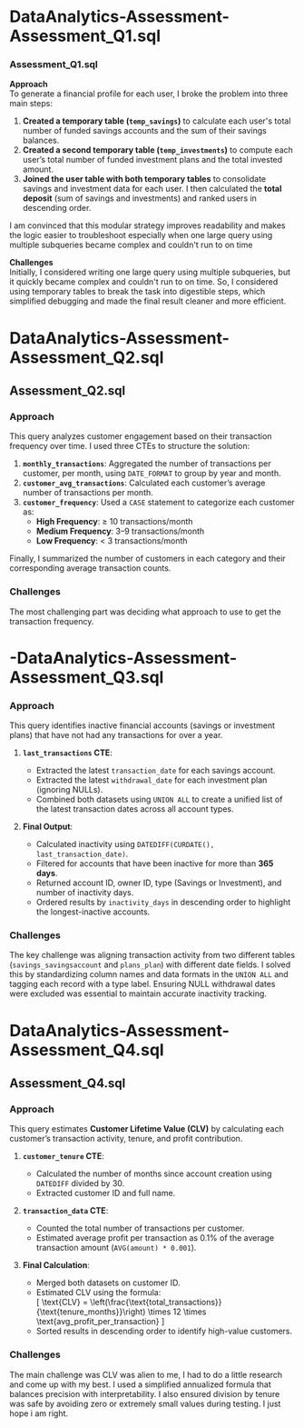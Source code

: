 # DataAnalytics-Assessment-Assessment_Q1.sql
### Assessment_Q1.sql

**Approach**  
To generate a financial profile for each user, I broke the problem into three main steps:

1. **Created a temporary table (`temp_savings`)** to calculate each user's total number of funded savings accounts and the sum of their savings balances.
2. **Created a second temporary table (`temp_investments`)** to compute each user’s total number of funded investment plans and the total invested amount.
3. **Joined the user table with both temporary tables** to consolidate savings and investment data for each user. I then calculated the **total deposit** (sum of savings and investments) and ranked users in descending order.

I am convinced that this modular strategy improves readability and makes the logic easier to troubleshoot especially when one large query using multiple subqueries became complex and couldn't run to on time

**Challenges**  
Initially, I considered writing one large query using multiple subqueries, but it quickly became complex and couldn't run to on time. So, I considered using temporary tables to break the task into digestible steps, which simplified debugging and made the final result cleaner and more efficient.


# DataAnalytics-Assessment-Assessment_Q2.sql
## Assessment_Q2.sql

### Approach  
This query analyzes customer engagement based on their transaction frequency over time. I used three CTEs to structure the solution:

1. **`monthly_transactions`**: Aggregated the number of transactions per customer, per month, using `DATE_FORMAT` to group by year and month.
2. **`customer_avg_transactions`**: Calculated each customer’s average number of transactions per month.
3. **`customer_frequency`**: Used a `CASE` statement to categorize each customer as:
   - **High Frequency**: ≥ 10 transactions/month
   - **Medium Frequency**: 3–9 transactions/month
   - **Low Frequency**: < 3 transactions/month

Finally, I summarized the number of customers in each category and their corresponding average transaction counts.

### Challenges  
The most challenging part was deciding what approach to use to get the transaction frequency.


# -DataAnalytics-Assessment-Assessment_Q3.sql
### Approach  
This query identifies inactive financial accounts (savings or investment plans) that have not had any transactions for over a year.

1. **`last_transactions` CTE**:
   - Extracted the latest `transaction_date` for each savings account.
   - Extracted the latest `withdrawal_date` for each investment plan (ignoring NULLs).
   - Combined both datasets using `UNION ALL` to create a unified list of the latest transaction dates across all account types.

2. **Final Output**:
   - Calculated inactivity using `DATEDIFF(CURDATE(), last_transaction_date)`.
   - Filtered for accounts that have been inactive for more than **365 days**.
   - Returned account ID, owner ID, type (Savings or Investment), and number of inactivity days.
   - Ordered results by `inactivity_days` in descending order to highlight the longest-inactive accounts.

### Challenges  
The key challenge was aligning transaction activity from two different tables (`savings_savingsaccount` and `plans_plan`) with different date fields. I solved this by standardizing column names and data formats in the `UNION ALL` and tagging each record with a type label. Ensuring NULL withdrawal dates were excluded was essential to maintain accurate inactivity tracking.


# DataAnalytics-Assessment-Assessment_Q4.sql

## Assessment_Q4.sql

### Approach  
This query estimates **Customer Lifetime Value (CLV)** by calculating each customer’s transaction activity, tenure, and profit contribution.

1. **`customer_tenure` CTE**:  
   - Calculated the number of months since account creation using `DATEDIFF` divided by 30.
   - Extracted customer ID and full name.

2. **`transaction_data` CTE**:  
   - Counted the total number of transactions per customer.
   - Estimated average profit per transaction as 0.1% of the average transaction amount (`AVG(amount) * 0.001`).

3. **Final Calculation**:  
   - Merged both datasets on customer ID.
   - Estimated CLV using the formula:  
     \[
     \text{CLV} = \left(\frac{\text{total\_transactions}}{\text{tenure\_months}}\right) \times 12 \times \text{avg\_profit\_per\_transaction}
     \]
   - Sorted results in descending order to identify high-value customers.

### Challenges  
The main challenge was CLV was alien to me, I had to do a little research and come up with my best. I used a simplified annualized formula that balances precision with interpretability. I also ensured division by tenure was safe by avoiding zero or extremely small values during testing. I just hope i am right.
